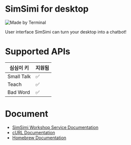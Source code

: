 # SimSimi for desktop
![Made by Terminal](https://img.shields.io/badge/Made%20by-Terminal-%23B5ECEF?style=for-the-badge&logo=Hyper&logoColor=%23B5ECEF&labelColor=%23073042)

User interface SimSimi can turn your desktop into a chatbot!
# Supported APIs
| 심심이 키 | 지원됨          |
| ------- | ------------------ |
| Small Talk   | :white_check_mark: |
| Teach   | :white_check_mark:                |
| Bad Word   | :white_check_mark: |
# Document
- [SimSimi Workshop Service Documentation](https://workshop.simsimi.com/en/document)
- [cURL Documentation](https://curl.se/libcurl/c/libcurl.html)
- [Homebrew Documentation](https://www.digitalocean.com/community/tutorials/how-to-install-and-use-homebrew-on-macos)
